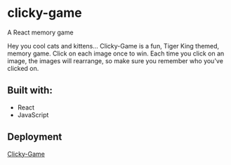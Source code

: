 # clicky-game
A React memory game

Hey you cool cats and kittens... Clicky-Game is a fun, Tiger King themed, memory game. Click on each image once to win. Each time you click on an image, the images will rearrange, so make sure you remember who you've clicked on.

## Built with:
* React
* JavaScript

## Deployment
[Clicky-Game]()
